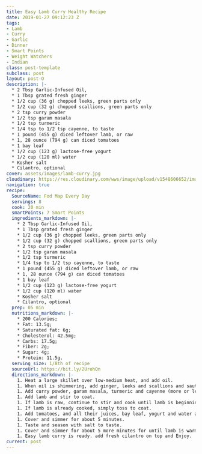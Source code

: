 ```yaml
---
title: Easy Lamb Curry Healthy Recipe
date: 2019-01-27 09:12:23 Z
tags:
- Lamb
- Curry
- Garlic
- Dinner
- Smart Points
- Weight Watchers
- Indian
class: post-template
subclass: post
layout: post-O
description: |-
  * 2 Tbsp Garlic-Infused Oil,
  * 1 Tbsp grated fresh ginger
  * 1/2 cup (36 g) chopped leeks, green parts only
  * 1/2 cup (32 g) chopped scallions, green parts only
  * 2 tsp curry powder
  * 1/2 tsp garam masala
  * 1/2 tsp turmeric
  * 1/4 tsp to 1/2 tsp cayenne, to taste
  * 1 pound (455 g) diced leftover lamb, or raw
  * 1, 28 ounce (794 g) can diced tomatoes
  * 1 bay leaf
  * 1/2 cup (123 g) lactose-free yogurt
  * 1/2 cup (120 ml) water
  * Kosher salt
  * Cilantro, optional
cover: assets/images/lamb-curry.jpg
cloudinary: https://res.cloudinary.com/wws/image/upload/v1548606652/images/lamb-curry.jpg
navigation: true
recipe:
  SourceName: Fod Map Every Day
  servings: 8
  cook: 20 min
  smartPoints: 7 Smart Points
  ingredients_markdown: |-
    * 2 Tbsp Garlic-Infused Oil,
    * 1 Tbsp grated fresh ginger
    * 1/2 cup (36 g) chopped leeks, green parts only
    * 1/2 cup (32 g) chopped scallions, green parts only
    * 2 tsp curry powder
    * 1/2 tsp garam masala
    * 1/2 tsp turmeric
    * 1/4 tsp to 1/2 tsp cayenne, to taste
    * 1 pound (455 g) diced leftover lamb, or raw
    * 1, 28 ounce (794 g) can diced tomatoes
    * 1 bay leaf
    * 1/2 cup (123 g) lactose-free yogurt
    * 1/2 cup (120 ml) water
    * Kosher salt
    * Cilantro, optional
  prep: 05 min
  nutritions_markdown: |-
    * 200 Calories;
    * Fat: 13.5g;
    * Saturated fat: 6g;
    * Cholesterol: 42.5mg;
    * Carbs: 17.5g;
    * Fiber: 2g;
    * Sugar: 4g;
    * Protein: 11.5g.
  serving_size: 1/8th of recipe
  sourceUrl: https://bit.ly/2UrohQn
  directions_markdown: |-
    1. Heat a large skillet over low-medium heat, and add oil.
    1. When oil is shimmering, add ginger, leeks and scallions and sauté for a few minutes until leeks and scallions soften.
    1. Add curry powder, garam masala, turmeric and cayenne (more or less to taste) and stir for about 30 seconds to bloom spices in the mixture.
    1. Add lamb and stir to coat.
    1. If lamb is raw, continue to stir and cook until lamb is beginning to cook through, about 5 minutes.
    1. If lamb is already cooked, simply toss to coat.
    1. Add tomatoes, and all their juices, bay leaf, yogurt and water and stir mixture well to combine.
    1. Cover and simmer for about 5 minutes.
    1. Taste and season with salt to taste.
    1. Cover and simmer for about 5 more minutes for until lamb is warmed or cooked through.
    1. Easy lamb curry is ready. add fresh cilantro on top and Enjoy.
current: post
---
```


